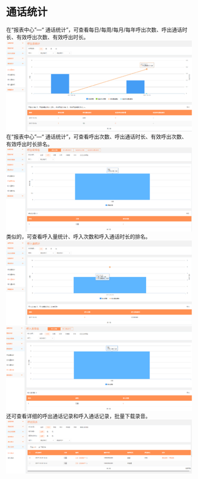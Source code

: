 # 通话统计

在“报表中心”—“ 通话统计”，可查看每日/每周/每月/每年呼出次数、呼出通话时长、有效呼出次数、有效呼出时长。![](/assets/lix通话统计.png)在“报表中心”—“ 通话统计”，可查看呼出次数、呼出通话时长、有效呼出次数、有效呼出时长排名。![](/assets/lix通话统计3.png)类似的，可查看呼入量统计、呼入次数和呼入通话时长的排名。![](/assets/lix通话统计4.png)![](/assets/lix通话统计5.png)还可查看详细的呼出通话记录和呼入通话记录，批量下载录音。![](/assets/lix通话统计6.png)

